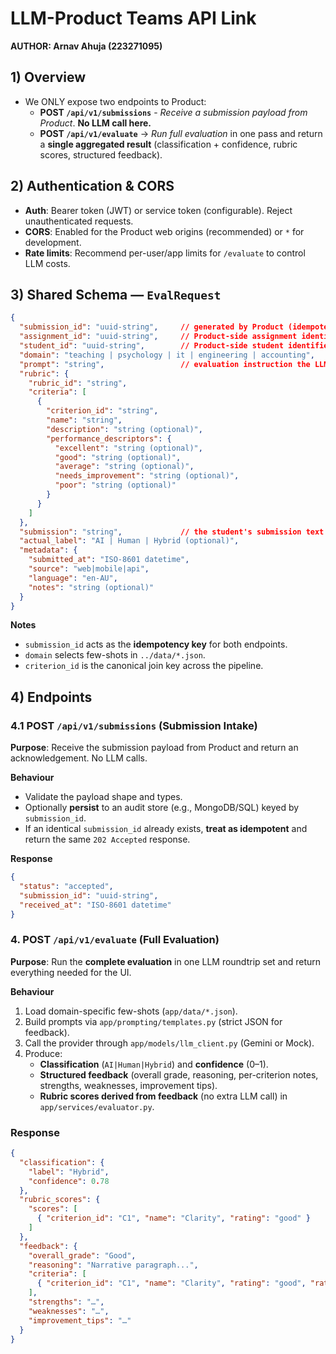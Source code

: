 # LLM-Product Teams API Link
**AUTHOR: Arnav Ahuja (223271095)**

## 1) Overview

- We ONLY expose two endpoints to Product:
  - **POST `/api/v1/submissions`** -  _Receive a submission payload from Product_. **No LLM call here.**
  - **POST `/api/v1/evaluate`** → _Run full evaluation_ in one pass and return a **single aggregated result** (classification + confidence, rubric scores, structured feedback).


## 2) Authentication & CORS

- **Auth**: Bearer token (JWT) or service token (configurable). Reject unauthenticated requests.
- **CORS**: Enabled for the Product web origins (recommended) or `*` for development.
- **Rate limits**: Recommend per-user/app limits for `/evaluate` to control LLM costs.


## 3) Shared Schema — `EvalRequest`

```json
{
  "submission_id": "uuid-string",     // generated by Product (idempotency key)
  "assignment_id": "uuid-string",     // Product-side assignment identifier
  "student_id": "uuid-string",        // Product-side student identifier
  "domain": "teaching | psychology | it | engineering | accounting",
  "prompt": "string",                 // evaluation instruction the LLM follows
  "rubric": {
    "rubric_id": "string",
    "criteria": [
      {
        "criterion_id": "string",
        "name": "string",
        "description": "string (optional)",
        "performance_descriptors": {
          "excellent": "string (optional)",
          "good": "string (optional)",
          "average": "string (optional)",
          "needs_improvement": "string (optional)",
          "poor": "string (optional)"
        }
      }
    ]
  },
  "submission": "string",             // the student's submission text
  "actual_label": "AI | Human | Hybrid (optional)",
  "metadata": {
    "submitted_at": "ISO-8601 datetime",
    "source": "web|mobile|api",
    "language": "en-AU",
    "notes": "string (optional)"
  }
}
```

**Notes**
- `submission_id` acts as the **idempotency key** for both endpoints.
- `domain` selects few-shots in `../data/*.json`.
- `criterion_id` is the canonical join key across the pipeline.


## 4) Endpoints
### 4.1 **POST `/api/v1/submissions`** (Submission Intake)

**Purpose**: Receive the submission payload from Product and return an acknowledgement. No LLM calls.

**Behaviour**
- Validate the payload shape and types.
- Optionally **persist** to an audit store (e.g., MongoDB/SQL) keyed by `submission_id`.
- If an identical `submission_id` already exists, **treat as idempotent** and return the same `202 Accepted` response.

**Response**
```json
{
  "status": "accepted",
  "submission_id": "uuid-string",
  "received_at": "ISO-8601 datetime"
}
```


### 4. **POST `/api/v1/evaluate`** (Full Evaluation)

**Purpose**: Run the **complete evaluation** in one LLM roundtrip set and return everything needed for the UI.

**Behaviour**
1. Load domain-specific few-shots (`app/data/*.json`).
2. Build prompts via `app/prompting/templates.py` (strict JSON for feedback).
3. Call the provider through `app/models/llm_client.py` (Gemini or Mock).
4. Produce:
   - **Classification** (`AI|Human|Hybrid`) and **confidence** (0–1).
   - **Structured feedback** (overall grade, reasoning, per-criterion notes, strengths, weaknesses, improvement tips).
   - **Rubric scores derived from feedback** (no extra LLM call) in `app/services/evaluator.py`.

### Response
```json
{
  "classification": {
    "label": "Hybrid",
    "confidence": 0.78
  },
  "rubric_scores": {
    "scores": [
      { "criterion_id": "C1", "name": "Clarity", "rating": "good" }
    ]
  },
  "feedback": {
    "overall_grade": "Good",
    "reasoning": "Narrative paragraph...",
    "criteria": [
      { "criterion_id": "C1", "name": "Clarity", "rating": "good", "rationale": "..." }
    ],
    "strengths": "…",
    "weaknesses": "…",
    "improvement_tips": "…"
  }
}
```
